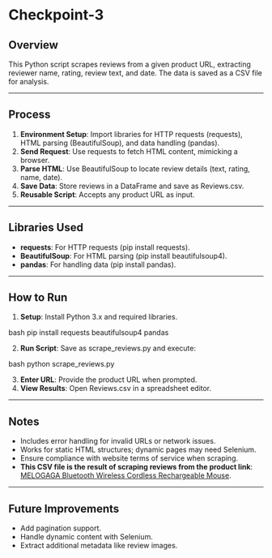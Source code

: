 # Checkpoint-3

## Overview

This Python script scrapes reviews from a given product URL, extracting reviewer name, rating, review text, and date. The data is saved as a CSV file for analysis.

---

## Process

1. **Environment Setup**: Import libraries for HTTP requests (requests), HTML parsing (BeautifulSoup), and data handling (pandas).
2. **Send Request**: Use requests to fetch HTML content, mimicking a browser.
3. **Parse HTML**: Use BeautifulSoup to locate review details (text, rating, name, date).
4. **Save Data**: Store reviews in a DataFrame and save as Reviews.csv.
5. **Reusable Script**: Accepts any product URL as input.

---

## Libraries Used

- **requests**: For HTTP requests (pip install requests).
- **BeautifulSoup**: For HTML parsing (pip install beautifulsoup4).
- **pandas**: For handling data (pip install pandas).

---

## How to Run

1. **Setup**: Install Python 3.x and required libraries.
   
bash
   pip install requests beautifulsoup4 pandas

2. **Run Script**: Save as scrape_reviews.py and execute:
   
bash
   python scrape_reviews.py

3. **Enter URL**: Provide the product URL when prompted.
4. **View Results**: Open Reviews.csv in a spreadsheet editor.

---

## Notes

- Includes error handling for invalid URLs or network issues.
- Works for static HTML structures; dynamic pages may need Selenium.
- Ensure compliance with website terms of service when scraping.
- **This CSV file is the result of scraping reviews from the product link**: [MELOGAGA Bluetooth Wireless Cordless Rechargeable Mouse](https://www.amazon.com/MELOGAGA-Bluetooth-Wireless-Cordless-Rechargeable/dp/B0DK7SPK6T/ref=sr_1_5?_encoding=UTF8&content-id=amzn1.sym.12129333-2117-4490-9c17-6d31baf0582a&dib=eyJ2IjoiMSJ9.gfAyBOD1LGYUxsD6p4bPCxpYVW8cP5sZ12qMIUi5XcERzhBLQyTsh-ruobn6jM2jEalRrpLsABaNZYjjK-hIbmzWXprYRpGhson-GaUZxgYup4rrezVICBYHChhPSyMwVXiTl0AHT77rIt_8P4SnzyzuNRCC62-59wQ_COpqp3lx62dKLFgWvFKkXFHmUfkAOuITng6pzQIhzfOd0uJuUOssoCJ1r-K-SUUPzw_IJ_A.ye3NxRxK5HkBa1lCFdeojsO6WwQHAOYMTl0V-KvFm9k&dib_tag=se&keywords=gaming%2Bmouse&pd_rd_r=5ae0299e-79d9-4b94-8f7d-59ba69463838&pd_rd_w=eETzR&pd_rd_wg=GkH85&qid=1737777955&sr=8-5&th=1).

---

## Future Improvements

- Add pagination support.
- Handle dynamic content with Selenium.
- Extract additional metadata like review images.
